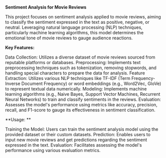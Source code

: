 **Sentiment Analysis for Movie Reviews**

This project focuses on sentiment analysis applied to movie reviews, aiming to classify the sentiment expressed in the text as positive, negative, or neutral. Leveraging natural language processing (NLP) techniques, particularly machine learning algorithms, this model determines the emotional tone of movie reviews to gauge audience reactions.

**Key Features:**

Data Collection: Utilizes a diverse dataset of movie reviews sourced from reputable platforms or databases.
Preprocessing: Implements text preprocessing techniques such as tokenization, removing stopwords, and handling special characters to prepare the data for analysis.
Feature Extraction: Utilizes various NLP techniques like TF-IDF (Term Frequency-Inverse Document Frequency) or word embeddings (e.g., Word2Vec, GloVe) to represent textual data numerically.
Modeling: Implements machine learning algorithms (e.g., Naive Bayes, Support Vector Machines, Recurrent Neural Networks) to train and classify sentiments in the reviews.
Evaluation: Assesses the model's performance using metrics like accuracy, precision, recall, and F1-score to gauge its effectiveness in sentiment classification.

**Usage: **

Training the Model: Users can train the sentiment analysis model using the provided dataset or their custom datasets.
Prediction: Enables users to input new movie reviews and get predictions regarding the sentiment expressed in the text.
Evaluation: Facilitates assessing the model's performance using various evaluation metrics.
